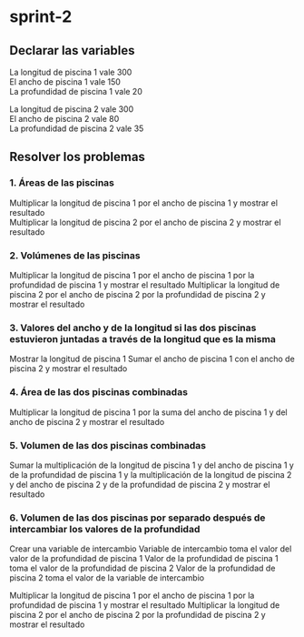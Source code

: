 # sprint-2

## Declarar las variables

La longitud de piscina 1 vale 300<br>
El ancho de piscina 1 vale 150<br>
La profundidad de piscina 1 vale 20<br>

La longitud de piscina 2 vale 300<br>
El ancho de piscina 2 vale 80<br>
La profundidad de piscina 2 vale 35<br>

## Resolver los problemas

### 1. Áreas de las piscinas
Multiplicar la longitud de piscina 1 por el ancho de piscina 1 y mostrar el resultado<br>
Multiplicar la longitud de piscina 2 por el ancho de piscina 2 y mostrar el resultado<br>

### 2. Volúmenes de las piscinas
Multiplicar la longitud de piscina 1 por el ancho de piscina 1 por la profundidad de piscina 1 y mostrar el resultado
Multiplicar la longitud de piscina 2 por el ancho de piscina 2 por la profundidad de piscina 2 y mostrar el resultado

### 3. Valores del ancho y de la longitud si las dos piscinas estuvieron juntadas a través de la longitud que es la misma
Mostrar la longitud de piscina 1
Sumar el ancho de piscina 1 con el ancho de piscina 2 y mostrar el resultado

### 4. Área de las dos piscinas combinadas
Multiplicar la longitud de piscina 1 por la suma del ancho de piscina 1 y del ancho de piscina 2 y mostrar el resultado

### 5. Volumen de las dos piscinas combinadas 
Sumar la multiplicación de la longitud de piscina 1 y del ancho de piscina 1 y de la profundidad de piscina 1 y la multiplicación de la longitud de piscina 2 y del ancho de piscina 2 y de la profundidad de piscina 2 y mostrar el resultado

### 6. Volumen de las dos piscinas por separado después de intercambiar los valores de la profundidad
Crear una variable de intercambio
Variable de intercambio toma el valor del valor de la profundidad de piscina 1
Valor de la profundidad de piscina 1 toma el valor de la profundidad de piscina 2
Valor de la profundidad de piscina 2 toma el valor de la variable de intercambio

Multiplicar la longitud de piscina 1 por el ancho de piscina 1 por la profundidad de piscina 1 y mostrar el resultado
Multiplicar la longitud de piscina 2 por el ancho de piscina 2 por la profundidad de piscina 2 y mostrar el resultado



